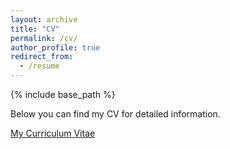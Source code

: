 ```yaml
---
layout: archive
title: "CV"
permalink: /cv/
author_profile: true
redirect_from:
  - /resume
---
```


{% include base_path %}

Below you can find my CV for detailed information.

[My Curriculum Vitae](/files/GW.pdf)
